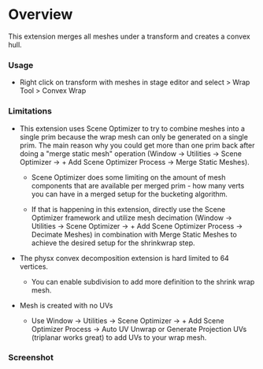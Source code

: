 # Overview

This extension merges all meshes under a transform and creates a convex hull.

### Usage

- Right click on transform with meshes in stage editor and select > Wrap Tool > Convex Wrap

### Limitations

- This extension uses Scene Optimizer to try to combine meshes into a single prim because the wrap mesh can only be generated on a single prim. The main reason why you could get more than one prim back after doing a "merge static mesh" operation (Window -> Utilities -> Scene Optimizer -> + Add Scene Optimizer Process -> Merge Static Meshes).

  - Scene Optimizer does some limiting on the amount of mesh components that are available per merged prim - how many verts you can have in a merged setup for the bucketing algorithm.

  - If that is happening in this extension, directly use the Scene Optimizer framework and utilize mesh decimation (Window -> Utilities -> Scene Optimizer -> + Add Scene Optimizer Process -> Decimate Meshes) in combination with Merge Static Meshes to achieve the desired setup for the shrinkwrap step.

- The physx convex decomposition extension is hard limited to 64 vertices. 

  - You can enable subdivision to add more definition to the shrink wrap mesh.

- Mesh is created with no UVs

  - Use Window -> Utilities -> Scene Optimizer -> + Add Scene Optimizer Process -> Auto UV Unwrap or Generate Projection UVs (triplanar works great) to add UVs to your wrap mesh.

### Screenshot
